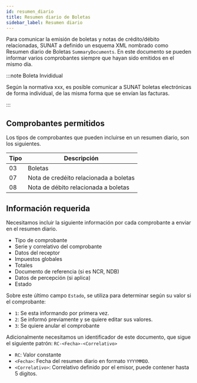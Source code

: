 ```yaml
---
id: resumen_diario
title: Resumen diario de Boletas
sidebar_label: Resumen diario
---
```


Para comunicar la emisión de boletas y notas de crédito/débito relacionadas, SUNAT a definido un esquema XML nombrado como Resumen diario de Boletas `SummaryDocuments`. En este documento se pueden informar varios comprobantes siempre que hayan sido emitidos en el mismo día.

:::note Boleta Invididual

Según la normativa xxx, es posible comunicar a SUNAT boletas electrónicas de forma individual, de las misma forma que se envían las facturas.

:::

## Comprobantes permitidos
Los tipos de comprobantes que pueden incluirse en un resumen diario, son los siguientes.

Tipo  | Descripción
-|-|
03| Boletas
07| Nota de credéito relacionada a boletas
08| Nota de débito relacionada a boletas

## Información requerida

Necesitamos incluir la siguiente información por cada comprobante a enviar en el resumen diario.

- Tipo de comprobante
- Serie y correlativo del comprobante
- Datos del receptor
- Impuestos globales
- Totales
- Documento de referencia (si es NCR, NDB)
- Datos de percepción (si aplica)
- Estado

Sobre este último campo `Estado`, se utiliza para determinar según su valor si el comprobante:
- `1`: Se esta informando por primera vez.
- `2`: Se informó previamente y se quiere editar sus valores. 
- `3`: Se quiere anular el comprobante

Adicionalmente necesitamos un identificador de este documento, que sigue el siguiente patrón: 
`RC-<Fecha>-<Correlativo>`
- `RC`: Valor constante
- `<Fecha>`: Fecha del resumen diario en formato `YYYYMMDD`.
- `<Correlativo>`: Correlativo definido por el emisor, puede contener hasta 5 digitos.
